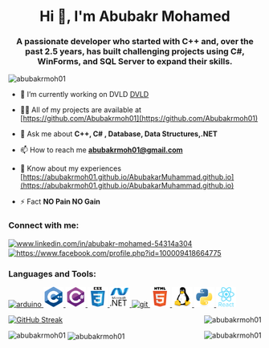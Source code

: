 <h1 align="center">Hi 👋, I'm Abubakr Mohamed</h1>
<h3 align="center">A passionate developer who started with C++ and, over the past 2.5 years, has built challenging projects using C#, WinForms, and SQL Server to expand their skills.</h3>

<p align="left"> <img src="https://komarev.com/ghpvc/?username=abubakrmoh01&label=Profile%20views&color=b40e0e&style=flat" alt="abubakrmoh01" /> </p>

- 🔭 I’m currently working on DVLD [DVLD](https://github.com/Abubakrmoh01/Full-Real-Project-DVLD)

- 👨‍💻 All of my projects are available at [https://github.com/Abubakrmoh01](https://github.com/Abubakrmoh01)

- 💬 Ask me about **C++, C# , Database, Data Structures,.NET**

- 📫 How to reach me **abubakrmoh01@gmail.com**

- 📄 Know about my experiences [https://abubakrmoh01.github.io/AbubakarMuhammad.github.io](https://abubakrmoh01.github.io/AbubakarMuhammad.github.io)

- ⚡ Fact **NO Pain NO Gain**

<h3 align="left">Connect with me:</h3>
<p align="left">
<a href="https://linkedin.com/in/www.linkedin.com/in/abubakr-mohamed-54314a304" target="blank"><img align="center" src="https://raw.githubusercontent.com/rahuldkjain/github-profile-readme-generator/master/src/images/icons/Social/linked-in-alt.svg" alt="www.linkedin.com/in/abubakr-mohamed-54314a304" height="30" width="40" /></a>
<a href="https://fb.com/https://www.facebook.com/profile.php?id=100009418664775" target="blank"><img align="center" src="https://raw.githubusercontent.com/rahuldkjain/github-profile-readme-generator/master/src/images/icons/Social/facebook.svg" alt="https://www.facebook.com/profile.php?id=100009418664775" height="30" width="40" /></a>
</p>

<h3 align="left">Languages and Tools:</h3>
<p align="left"> <a href="https://www.arduino.cc/" target="_blank" rel="noreferrer"> <img src="https://cdn.worldvectorlogo.com/logos/arduino-1.svg" alt="arduino" width="40" height="40"/> </a> <a href="https://www.w3schools.com/cpp/" target="_blank" rel="noreferrer"> <img src="https://raw.githubusercontent.com/devicons/devicon/master/icons/cplusplus/cplusplus-original.svg" alt="cplusplus" width="40" height="40"/> </a> <a href="https://www.w3schools.com/cs/" target="_blank" rel="noreferrer"> <img src="https://raw.githubusercontent.com/devicons/devicon/master/icons/csharp/csharp-original.svg" alt="csharp" width="40" height="40"/> </a> <a href="https://www.w3schools.com/css/" target="_blank" rel="noreferrer"> <img src="https://raw.githubusercontent.com/devicons/devicon/master/icons/css3/css3-original-wordmark.svg" alt="css3" width="40" height="40"/> </a> <a href="https://dotnet.microsoft.com/" target="_blank" rel="noreferrer"> <img src="https://raw.githubusercontent.com/devicons/devicon/master/icons/dot-net/dot-net-original-wordmark.svg" alt="dotnet" width="40" height="40"/> </a> <a href="https://git-scm.com/" target="_blank" rel="noreferrer"> <img src="https://www.vectorlogo.zone/logos/git-scm/git-scm-icon.svg" alt="git" width="40" height="40"/> </a> <a href="https://www.w3.org/html/" target="_blank" rel="noreferrer"> <img src="https://raw.githubusercontent.com/devicons/devicon/master/icons/html5/html5-original-wordmark.svg" alt="html5" width="40" height="40"/> </a> <a href="https://www.linux.org/" target="_blank" rel="noreferrer"> <img src="https://raw.githubusercontent.com/devicons/devicon/master/icons/linux/linux-original.svg" alt="linux" width="40" height="40"/> </a> <a href="https://www.python.org" target="_blank" rel="noreferrer"> <img src="https://raw.githubusercontent.com/devicons/devicon/master/icons/python/python-original.svg" alt="python" width="40" height="40"/> </a> <a href="https://reactjs.org/" target="_blank" rel="noreferrer"> <img src="https://raw.githubusercontent.com/devicons/devicon/master/icons/react/react-original-wordmark.svg" alt="react" width="40" height="40"/> </a> </p>


<p><img align="right" src="https://github-readme-stats.vercel.app/api/top-langs?username=abubakrmoh01&show_icons=true&theme=dark&locale=en&layout=compact" alt="abubakrmoh01" /><a href="https://git.io/streak-stats"><img src="https://github-readme-streak-stats.herokuapp.com?user=abubakrmoh01&theme=dark" alt="GitHub Streak" /></a>
</p>
<p><img align="left" src="http://github-profile-summary-cards.vercel.app/api/cards/profile-details?username=abubakrmoh01&theme=algolia"
 alt="abubakrmoh01" /></p>
<p><img align="right" src="http://github-profile-summary-cards.vercel.app/api/cards/stats?username=abubakrmoh01&theme=algolia" alt="abubakrmoh01" /></p>
<p>&nbsp;<img align="center" src="https://github-readme-stats.vercel.app/api?username=abubakrmoh01&show_icons=true&theme=dark&locale=en" alt="abubakrmoh01" /></p>
